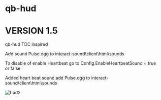 # qb-hud 
# VERSION 1.5

qb-hud TDC inspired

Add sound Pulse.ogg to interact-sound\client\html\sounds

To disable of enable Heartbeat go to Config.EnableHeartbeatSound = true or false

Added heart beat sound add Pulse.ogg to interact-sound\client\html\sounds

![hud2](https://github.com/TazLTD/qb-hud/assets/89445989/8379fcc8-7d9a-4b33-8295-f17e0affea15)


